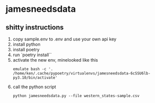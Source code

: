 # jamesneedsdata

## shitty instructions
 1. copy sample.env to .env and use your own api key
 1. install python
 1. install poetry
 1. run `poetry install``
 1. activate the new env, minelooked like this 
    ```
    emulate bash -c '. /home/ken/.cache/pypoetry/virtualenvs/jamesneedsdata-6cSSU6lb-py3.10/bin/activate'
    ```
 1. call the python script
    ```
    python jamesneedsdata.py --file western_states-sample.csv
    ```